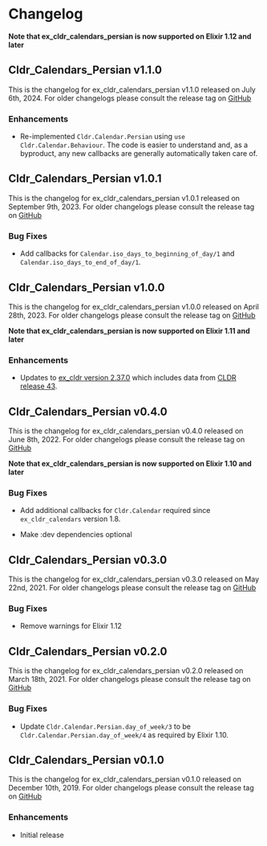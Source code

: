 # Changelog

**Note that ex_cldr_calendars_persian is now supported on Elixir 1.12 and later**

## Cldr_Calendars_Persian v1.1.0

This is the changelog for ex_cldr_calendars_persian v1.1.0 released on July 6th, 2024.  For older changelogs please consult the release tag on [GitHub](https://github.com/elixir-cldr/cldr_calendars_persian/tags)

### Enhancements

* Re-implemented `Cldr.Calendar.Persian` using `use Cldr.Calendar.Behaviour`. The code is easier to understand and, as a byproduct, any new callbacks are generally automatically taken care of.

## Cldr_Calendars_Persian v1.0.1

This is the changelog for ex_cldr_calendars_persian v1.0.1 released on September 9th, 2023.  For older changelogs please consult the release tag on [GitHub](https://github.com/elixir-cldr/cldr_calendars_persian/tags)

### Bug Fixes

* Add callbacks for `Calendar.iso_days_to_beginning_of_day/1` and `Calendar.iso_days_to_end_of_day/1`.

## Cldr_Calendars_Persian v1.0.0

This is the changelog for ex_cldr_calendars_persian v1.0.0 released on April 28th, 2023.  For older changelogs please consult the release tag on [GitHub](https://github.com/elixir-cldr/cldr_calendars_persian/tags)

**Note that ex_cldr_calendars_persian is now supported on Elixir 1.11 and later**

### Enhancements

* Updates to [ex_cldr version 2.37.0](https://hex.pm/packages/ex_cldr/2.37.0) which includes data from [CLDR release 43](https://cldr.unicode.org/index/downloads/cldr-43).

## Cldr_Calendars_Persian v0.4.0

This is the changelog for ex_cldr_calendars_persian v0.4.0 released on June 8th, 2022.  For older changelogs please consult the release tag on [GitHub](https://github.com/elixir-cldr/cldr_calendars_persian/tags)

**Note that ex_cldr_calendars_persian is now supported on Elixir 1.10 and later**

### Bug Fixes

* Add additional callbacks for `Cldr.Calendar` required since `ex_cldr_calendars` version 1.8.

* Make :dev dependencies optional

## Cldr_Calendars_Persian v0.3.0

This is the changelog for ex_cldr_calendars_persian v0.3.0 released on May 22nd, 2021.  For older changelogs please consult the release tag on [GitHub](https://github.com/elixir-cldr/cldr_calendars_persian/tags)

### Bug Fixes

* Remove warnings for Elixir 1.12

## Cldr_Calendars_Persian v0.2.0

This is the changelog for ex_cldr_calendars_persian v0.2.0 released on March 18th, 2021.  For older changelogs please consult the release tag on [GitHub](https://github.com/elixir-cldr/cldr_calendars_persian/tags)

### Bug Fixes

* Update `Cldr.Calendar.Persian.day_of_week/3` to be `Cldr.Calendar.Persian.day_of_week/4` as required by Elixir 1.10.

## Cldr_Calendars_Persian v0.1.0

This is the changelog for ex_cldr_calendars_persian v0.1.0 released on December 10th, 2019.  For older changelogs please consult the release tag on [GitHub](https://github.com/elixir-cldr/cldr_calendars_persian/tags)

### Enhancements

* Initial release


